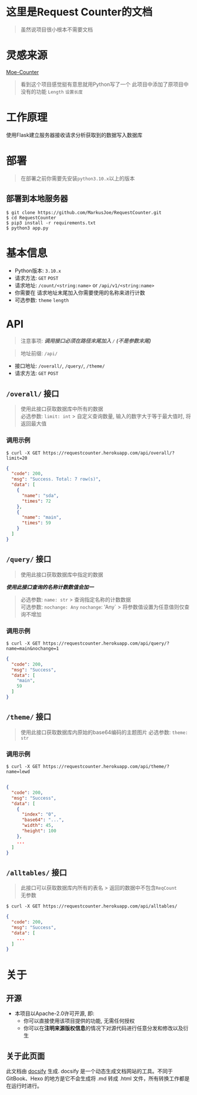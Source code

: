 # 这里是Request Counter的文档

> 虽然说项目很小根本不需要文档

# 灵感来源

[Moe-Counter](https://github.com/journey-ad/Moe-counter)
> 看到这个项目感觉挺有意思就用Python写了一个 此项目中添加了原项目中没有的功能 `Length` `设置长度`

# 工作原理

使用Flask建立服务器接收请求分析获取到的数据写入数据库

# 部署

> 在部署之前你需要先安装`python3.10.x`以上的版本

## 部署到本地服务器

 ```shell
 $ git clone https://github.com/MarkusJoe/RequestCounter.git
 $ cd RequestCounter
 $ pip3 install -r requirements.txt
 $ python3 app.py 
 ```

# 基本信息

- Python版本: `3.10.x`
- 请求方法: `GET` `POST`
- 请求地址: `/count/<string:name>` or `/api/v1/<string:name>`
- 你需要在 请求地址末尾加入你需要使用的名称来进行计数
- 可选参数: `theme` `length`

# API
> 注意事项: ***调用接口必须在路径末尾加入 `/` (不是参数末尾)***

> 地址前缀: `/api/`

- 接口地址: `/overall/`, `/query/`, `/theme/`
- 请求方法: `GET` `POST`

## `/overall/` 接口

> 使用此接口获取数据库中所有的数据  
> 必选参数: `limit: int` > 自定义查询数量, 输入的数字大于等于最大值时, 将返回最大值

### 调用示例

```shell
$ curl -X GET https://requestcounter.herokuapp.com/api/overall/?limit=20
```

```json
{
  "code": 200,
  "msg": "Success. Total: 7 row(s)",
  "data": [
    {
      "name": "sda",
      "times": 72
    },
    {
      "name": "main",
      "times": 59
    }
  ]
}
```

## `/query/` 接口

> 使用此接口获取数据库中指定的数据

***使用此接口查询的名称计数数值会加一***

> 必选参数: `name: str`  > 查询指定名称的计数数据  
> 可选参数: `nochange: Any`
> `nochange`: 'Any` > 将参数值设置为任意值则仅查询不增加

### 调用示例

```shell
$ curl -X GET https://requestcounter.herokuapp.com/api/query/?name=main&nochange=1
```

```json
{
  "code": 200,
  "msg": "Success",
  "data": [
    "main",
    59
  ]
}
```

## `/theme/` 接口

> 使用此接口获取数据库内原始的base64编码的主题图片
> 必选参数: `theme: str`

### 调用示例

```shell
$ curl -X GET https://requestcounter.herokuapp.com/api/theme/?name=lewd
```

```json

{
  "code": 200,
  "msg": "Success",
  "data": [
    {
      "index": "0",
      "base64": "...",
      "width": 45,
      "height": 100
    },
    ...
  ]
}
```

## `/alltables/` 接口

> 此接口可以获取数据库内所有的表名  > 返回的数据中不包含`ReqCount`  
> 无参数

```shell
$ curl -X GET https://requestcounter.herokuapp.com/api/alltables/
```

```json
{
  "code": 200,
  "msg": "Success",
  "data": [
    ...
  ]
}
```

# 关于

## 开源

- 本项目以Apache-2.0许可开源, 即:
    - 你可以直接使用该项目提供的功能, 无需任何授权
    - 你可以在**注明来源版权信息**的情况下对源代码进行任意分发和修改以及衍生

## 关于此页面

此文档由 [docsify](https://github.com/docsifyjs/docsify) 生成. docsify 是一个动态生成文档网站的工具。不同于 GitBook、Hexo 的地方是它不会生成将 .md 转成 .html
文件，所有转换工作都是在运行时进行。
 
